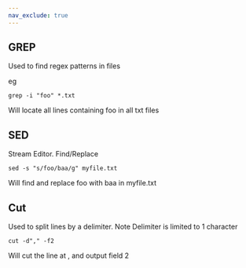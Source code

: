 ```yaml
---
nav_exclude: true
---
```

## GREP

Used to find regex patterns in files

eg

    grep -i "foo" *.txt
    
Will locate all lines containing foo in all txt files


## SED

Stream Editor. Find/Replace

    sed -s "s/foo/baa/g" myfile.txt

Will find and replace foo with baa in myfile.txt

## Cut

Used to split lines by a delimiter. Note Delimiter is limited to 1 character

    cut -d"," -f2
    
Will cut the line at , and output field 2

